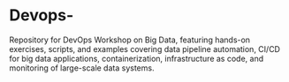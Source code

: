 # Devops-
Repository for DevOps Workshop on Big Data, featuring hands-on exercises, scripts, and examples covering data pipeline automation, CI/CD for big data applications, containerization, infrastructure as code, and monitoring of large-scale data systems.
